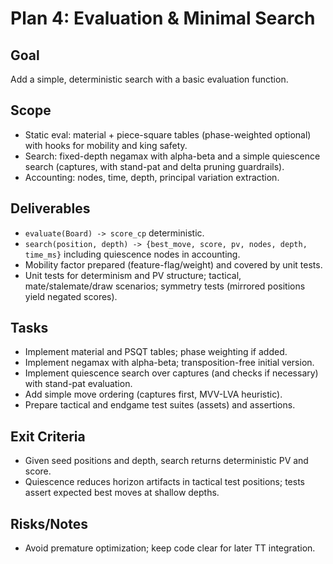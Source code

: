 # Plan 4: Evaluation & Minimal Search

## Goal
Add a simple, deterministic search with a basic evaluation function.

## Scope
- Static eval: material + piece-square tables (phase-weighted optional) with hooks for mobility and king safety.
- Search: fixed-depth negamax with alpha-beta and a simple quiescence search (captures, with stand-pat and delta pruning guardrails).
- Accounting: nodes, time, depth, principal variation extraction.

## Deliverables
- `evaluate(Board) -> score_cp` deterministic.
- `search(position, depth) -> {best_move, score, pv, nodes, depth, time_ms}` including quiescence nodes in accounting.
- Mobility factor prepared (feature-flag/weight) and covered by unit tests.
- Unit tests for determinism and PV structure; tactical, mate/stalemate/draw scenarios; symmetry tests (mirrored positions yield negated scores).

## Tasks
- Implement material and PSQT tables; phase weighting if added.
- Implement negamax with alpha-beta; transposition-free initial version.
- Implement quiescence search over captures (and checks if necessary) with stand-pat evaluation.
- Add simple move ordering (captures first, MVV-LVA heuristic).
- Prepare tactical and endgame test suites (assets) and assertions.

## Exit Criteria
- Given seed positions and depth, search returns deterministic PV and score.
- Quiescence reduces horizon artifacts in tactical test positions; tests assert expected best moves at shallow depths.

## Risks/Notes
- Avoid premature optimization; keep code clear for later TT integration.
